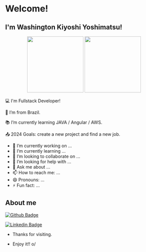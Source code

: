 # Welcome!

 

## I'm Washington Kiyoshi Yoshimatsu!

 <div align="center">
  <img height="180em" src="https://github-readme-stats-sigma-five.vercel.app/api?username=wkyoshimatsu&show_icons=true&theme=dark&include_all_commits=true&count_private=false">
  <img height="180em" src="https://github-readme-stats-sigma-five.vercel.app/api/top-langs/?username=wkyoshimatsu&layout=compact&langs_count=7&theme=dark">
</div>

:computer: I'm Fullstack Developer!

:house_with_garden: I’m from Brazil.

:books: I’m currently learning JAVA / Angular / AWS.

:outbox_tray: 2024 Goals: create a new project and find a new job.

 - 🔭 I’m currently working on ...
- 🌱 I’m currently learning ...
- 👯 I’m looking to collaborate on ...
- 🤔 I’m looking for help with ...
- 💬 Ask me about ...
- 📫 How to reach me: ...
- 😄 Pronouns: ...
- ⚡ Fun fact: ...

## About me

[![Github Badge](https://img.shields.io/badge/-Github-000?style=flat-square&logo=Github&logoColor=white&link=https://github.com/wkyoshimatsu)](https://github.com/wkyoshimatsu)

[![Linkedin Badge](https://img.shields.io/badge/-LinkedIn-blue?style=flat-square&logo=Linkedin&logoColor=white&link=https://www.linkedin.com/in/washington-yoshimatsu/)](https://www.linkedin.com/in/washington-yoshimatsu/)

- Thanks for visiting.

- Enjoy it!! o/
